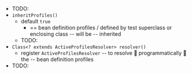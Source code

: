 * TODO:
* `inheritProfiles()`
  * default `true`
    * == bean definition profiles / defined by test superclass or enclosing class -- will be -- inherited
  * TODO:
* `Class<? extends ActiveProfilesResolver> resolver()`
  * register `ActiveProfilesResolver` -- to resolve 👀 programmatically 👀 the -- bean definition profiles
* TODO: